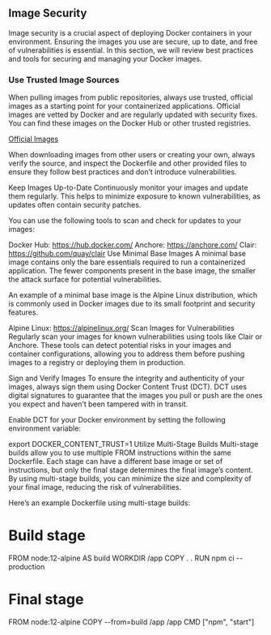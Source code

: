 ## Image Security
Image security is a crucial aspect of deploying Docker containers in your environment. Ensuring the images you use are secure, up to date, and free of vulnerabilities is essential. In this section, we will review best practices and tools for securing and managing your Docker images.

### Use Trusted Image Sources
When pulling images from public repositories, always use trusted, official images as a starting point for your containerized applications. Official images are vetted by Docker and are regularly updated with security fixes. You can find these images on the Docker Hub or other trusted registries.

[Official Images]( https://hub.docker.com/explore/)

When downloading images from other users or creating your own, always verify the source, and inspect the Dockerfile and other provided files to ensure they follow best practices and don’t introduce vulnerabilities.

Keep Images Up-to-Date
Continuously monitor your images and update them regularly. This helps to minimize exposure to known vulnerabilities, as updates often contain security patches.

You can use the following tools to scan and check for updates to your images:

Docker Hub: https://hub.docker.com/
Anchore: https://anchore.com/
Clair: https://github.com/quay/clair
Use Minimal Base Images
A minimal base image contains only the bare essentials required to run a containerized application. The fewer components present in the base image, the smaller the attack surface for potential vulnerabilities.

An example of a minimal base image is the Alpine Linux distribution, which is commonly used in Docker images due to its small footprint and security features.

Alpine Linux: https://alpinelinux.org/
Scan Images for Vulnerabilities
Regularly scan your images for known vulnerabilities using tools like Clair or Anchore. These tools can detect potential risks in your images and container configurations, allowing you to address them before pushing images to a registry or deploying them in production.

Sign and Verify Images
To ensure the integrity and authenticity of your images, always sign them using Docker Content Trust (DCT). DCT uses digital signatures to guarantee that the images you pull or push are the ones you expect and haven’t been tampered with in transit.

Enable DCT for your Docker environment by setting the following environment variable:

export DOCKER_CONTENT_TRUST=1
Utilize Multi-Stage Builds
Multi-stage builds allow you to use multiple FROM instructions within the same Dockerfile. Each stage can have a different base image or set of instructions, but only the final stage determines the final image’s content. By using multi-stage builds, you can minimize the size and complexity of your final image, reducing the risk of vulnerabilities.

Here’s an example Dockerfile using multi-stage builds:

# Build stage
FROM node:12-alpine AS build
WORKDIR /app
COPY . .
RUN npm ci --production

# Final stage
FROM node:12-alpine
COPY --from=build /app /app
CMD ["npm", "start"]